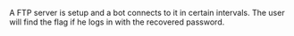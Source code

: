 A FTP server is setup and a bot connects to it in certain intervals.
The user will find the flag if he logs in with the recovered password.
